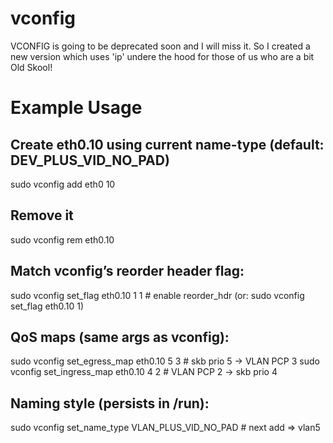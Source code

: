 # vconfig
VCONFIG is going to be deprecated soon and I will miss it. So I created a new version which uses 'ip' undere the hood for those of us who are a bit Old Skool!

# Example Usage

## Create eth0.10 using current name-type (default: DEV_PLUS_VID_NO_PAD)
sudo vconfig add eth0 10

## Remove it
sudo vconfig rem eth0.10

## Match vconfig’s reorder header flag:
sudo vconfig set_flag eth0.10 1 1     # enable reorder_hdr (or: sudo vconfig set_flag eth0.10 1)

## QoS maps (same args as vconfig):
sudo vconfig set_egress_map  eth0.10 5 3    # skb prio 5 -> VLAN PCP 3
sudo vconfig set_ingress_map eth0.10 4 2    # VLAN PCP 2 -> skb prio 4

## Naming style (persists in /run):
sudo vconfig set_name_type VLAN_PLUS_VID_NO_PAD  # next add => vlan5
